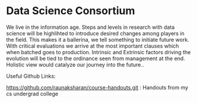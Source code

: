 # Data Science Consortium

We live in the information age. Steps and levels in research with data science will be highlihted to introduce desired changes among players in the field. This makes it a ballerina, we tell something to initiate future work. With critical evaluations we arrive at the most important clauses which when batched goes to production. Intrinsic and Extrinsic factors driving the evolution will be tied to the ordinance seen from management at the end. Holistic view would catalyze our journey into the future..   



Useful Github Links:

https://github.com/raunaksharan/course-handouts.git : Handouts from my cs undergrad college
